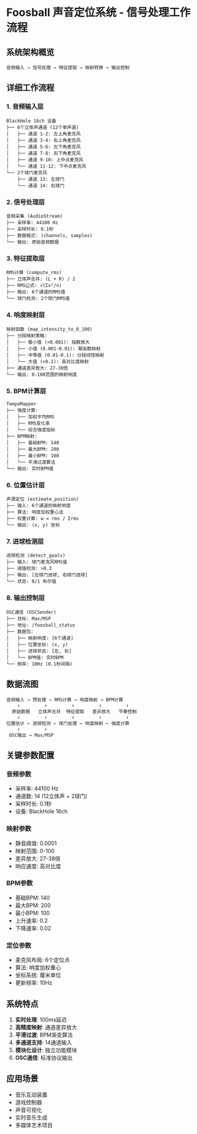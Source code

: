 # Foosball 声音定位系统 - 信号处理工作流程

## 系统架构概览

```
音频输入 → 信号处理 → 特征提取 → 映射转换 → 输出控制
```

## 详细工作流程

### 1. 音频输入层
```
BlackHole 16ch 设备
├── 6个立体声通道 (12个单声道)
│   ├── 通道 1-2: 左上角麦克风
│   ├── 通道 3-4: 右上角麦克风  
│   ├── 通道 5-6: 左下角麦克风
│   ├── 通道 7-8: 右下角麦克风
│   ├── 通道 9-10: 上中点麦克风
│   └── 通道 11-12: 下中点麦克风
└── 2个球门麦克风
    ├── 通道 13: 左球门
    └── 通道 14: 右球门
```

### 2. 信号处理层
```
音频采集 (AudioStream)
├── 采样率: 44100 Hz
├── 采样时长: 0.1秒
├── 数据格式: (channels, samples)
└── 输出: 原始音频数据
```

### 3. 特征提取层
```
RMS计算 (compute_rms)
├── 立体声合并: (L + R) / 2
├── RMS公式: √(Σx²/n)
├── 输出: 6个通道的RMS值
└── 球门检测: 2个球门RMS值
```

### 4. 响度映射层
```
映射函数 (map_intensity_to_0_100)
├── 分段映射策略:
│   ├── 极小值 (<0.001): 指数放大
│   ├── 小值 (0.001-0.01): 幂函数映射
│   ├── 中等值 (0.01-0.1): 分段线性映射
│   └── 大值 (>0.1): 高对比度映射
├── 通道差异放大: 27-38倍
└── 输出: 0-100范围的映射响度
```

### 5. BPM计算层
```
TempoMapper
├── 强度计算:
│   ├── 加权平均RMS
│   ├── RMS变化率
│   └── 综合强度指标
├── BPM映射:
│   ├── 基础BPM: 140
│   ├── 最大BPM: 200
│   ├── 最小BPM: 100
│   └── 平滑过渡算法
└── 输出: 实时BPM值
```

### 6. 位置估计层
```
声源定位 (estimate_position)
├── 输入: 6个通道的映射响度
├── 算法: 响度加权重心法
├── 权重计算: w = rms / Σrms
└── 输出: (x, y) 坐标
```

### 7. 进球检测层
```
进球检测 (detect_goals)
├── 输入: 球门麦克风RMS值
├── 阈值检测: >0.3
├── 输出: [左球门进球, 右球门进球]
└── 状态: 0/1 布尔值
```

### 8. 输出控制层
```
OSC通信 (OSCSender)
├── 目标: Max/MSP
├── 地址: /foosball_status
├── 数据包:
│   ├── 映射响度: [6个通道]
│   ├── 位置坐标: (x, y)
│   ├── 进球状态: [左, 右]
│   └── BPM值: 实时BPM
└── 频率: 10Hz (0.1秒间隔)
```

## 数据流图

```
音频输入 → 预处理 → RMS计算 → 响度映射 → BPM计算
    ↓         ↓         ↓         ↓         ↓
  原始数据   立体声合并  特征提取   差异放大   节奏控制
    ↓         ↓         ↓         ↓         ↓
位置估计 ← 进球检测 ← 球门处理 ← 响度映射 ← 强度计算
    ↓         ↓
 OSC输出 → Max/MSP
```

## 关键参数配置

### 音频参数
- 采样率: 44100 Hz
- 通道数: 14 (12立体声 + 2球门)
- 采样时长: 0.1秒
- 设备: BlackHole 16ch

### 映射参数
- 静音阈值: 0.0001
- 映射范围: 0-100
- 差异放大: 27-38倍
- 响应速度: 高对比度

### BPM参数
- 基础BPM: 140
- 最大BPM: 200
- 最小BPM: 100
- 上升速率: 0.2
- 下降速率: 0.02

### 定位参数
- 麦克风布局: 6个定位点
- 算法: 响度加权重心
- 坐标系统: 厘米单位
- 更新频率: 10Hz

## 系统特点

1. **实时处理**: 100ms延迟
2. **高精度映射**: 通道差异放大
3. **平滑过渡**: BPM渐变算法
4. **多通道支持**: 14通道输入
5. **模块化设计**: 独立功能模块
6. **OSC通信**: 标准协议输出

## 应用场景

- 音乐互动装置
- 游戏控制器
- 声音可视化
- 实时音乐生成
- 多媒体艺术项目 